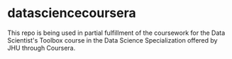 # datasciencecoursera
This repo is being used in partial fulfillment of the coursework for the Data Scientist's Toolbox course in the Data Science Specialization offered by JHU through Coursera.

